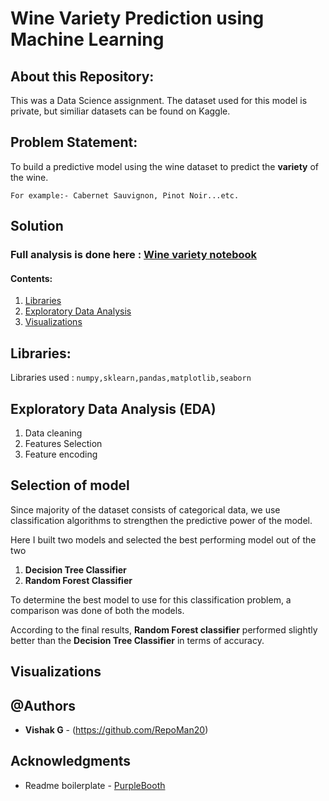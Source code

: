 # Wine Variety Prediction using Machine Learning


## About this Repository:

This was a Data Science assignment. The dataset used for this model is private, but similiar datasets can be found on Kaggle. 

## Problem Statement:

To build a predictive model using the wine dataset to predict the **variety** of the wine. 


```
For example:- Cabernet Sauvignon, Pinot Noir...etc.
```

## Solution

### Full analysis is done here : [Wine variety notebook](https://github.com/RepoMan20/wine-variety-prediction/)

#### Contents: 

1. [Libraries](#libraries)
2. [Exploratory Data Analysis](#eda)
3. [Visualizations](#viz)

<a name="libraries"></a>
## Libraries:

Libraries used :  ```
                  numpy,sklearn,pandas,matplotlib,seaborn
                  ```


<a name="eda"></a>
## Exploratory Data Analysis (EDA)

1. Data cleaning
2. Features Selection
3. Feature encoding

<a name="eda"></a>
## Selection of model 

Since majority of the dataset consists of categorical data, we use classification algorithms to strengthen the predictive power of the model.

Here I built two models and selected the best performing model out of the two 

1. **Decision Tree Classifier**
2. **Random Forest Classifier**

To determine the best model to use for this classification problem, a comparison was done of both the models.

According to the final results,  **Random Forest classifier** performed slightly better than the **Decision Tree Classifier** in terms of accuracy.

<a name="viz"></a>
## Visualizations





## @Authors

* **Vishak G** - (https://github.com/RepoMan20)


## Acknowledgments
* Readme boilerplate - [PurpleBooth](https://github.com/PurpleBooth)

